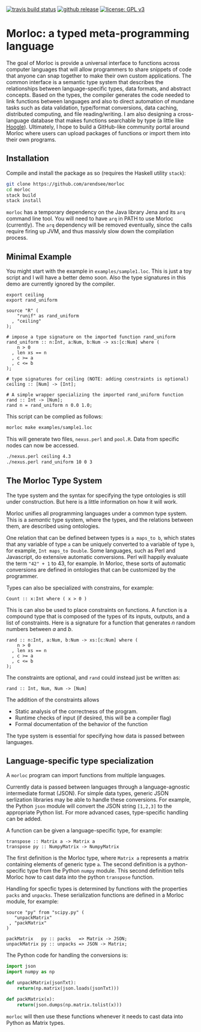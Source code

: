 [![travis build status](https://travis-ci.org/arendsee/morloc.svg?branch=master)](https://travis-ci.org/arendsee/morloc)
[![github release](https://img.shields.io/github/release/arendsee/morloc.svg?label=current+release)](https://github.com/arendsee/morloc/releases)
[![license: GPL v3](https://img.shields.io/badge/License-GPL%20v3-blue.svg)](https://www.gnu.org/licenses/gpl-3.0)

Morloc: a typed meta-programming language 
==========================================

The goal of Morloc is provide a universal interface to functions across
computer languages that will allow programmers to share snippets of code that
anyone can snap together to make their own custom applications. The common
interface is a semantic type system that describes the relationships between
language-specific types, data formats, and abstract concepts. Based on the
types, the compiler generates the code needed to link functions between
languages and also to direct automation of mundane tasks such as data
validation, type/format conversions, data caching, distributed computing, and
file reading/writing. I am also designing a cross-language database that makes
functions searchable by type (a little like
[Hoogle](https://www.haskell.org/hoogle/)). Ultimately, I hope to build
a GitHub-like community portal around Morloc where users can upload packages of
functions or import them into their own programs.


## Installation

Compile and install the package as so (requires the Haskell utility `stack`):

```sh
git clone https://github.com/arendsee/morloc
cd morloc
stack build
stack install
```

`morloc` has a temporary dependency on the Java library Jena and its `arq`
command line tool. You will need to have `arq` in PATH to use Morloc
(currently). The `arq` dependency will be removed eventually, since the calls
require firing up JVM, and thus massivly slow down the compilation process.

## Minimal Example

You might start with the example in `examples/sample1.loc`. This is just a toy
script and I will have a better demo soon. Also the type signatures in this
demo are currently ignored by the compiler.

```
export ceiling
export rand_uniform

source "R" (
    "runif" as rand_uniform
  , "ceiling"
);

# impose a type signature on the imported function rand_uniform
rand_uniform :: n:Int, a:Num, b:Num -> xs:[c:Num] where (
    n > 0
  , len xs == n
  , c >= a
  , c <= b
);

# type signatures for ceiling (NOTE: adding constraints is optional)
ceiling :: [Num] -> [Int];

# A simple wrapper specializing the imported rand_uniform function
rand :: Int -> [Num];
rand n = rand_uniform n 0.0 1.0;
```

This script can be complied as follows:

```sh
morloc make examples/sample1.loc
```

This will generate two files, `nexus.perl` and `pool.R`. Data from specific
nodes can now be accessed.

```sh
./nexus.perl ceiling 4.3
./nexus.perl rand_uniform 10 0 3
```

## The Morloc Type System

The type system and the syntax for specifying the type ontologies is still
under construction. But here is a little information on how it will work.

Morloc unifies all programming languages under a common type system. This is
a *semantic* type system, where the types, and the relations between them, are
described using ontologies.

One relation that can be defined between types is `a maps_to b`, which states
that any variable of type `a` can be uniquely converted to a variable of type
`b`, for example, `Int maps_to Double`. Some languages, such as Perl and
Javascript, do extensive automatic conversions. Perl will happily evaluate the
term `"42" + 1` to 43, for example. In Morloc, these sorts of automatic
conversions are defined in ontologies that can be customized by the programmer.

Types can also be specialized with constrains, for example:

```
Count :: x:Int where ( x > 0 )
```

This is can also be used to place constraints on functions. A function is
a compound type that is composed of the types of its inputs, outputs, and
a list of constraints. Here is a signature for a function that generates *n*
random numbers between *a* and *b*.

```
rand :: n:Int, a:Num, b:Num -> xs:[c:Num] where (
    n > 0
  , len xs == n
  , c >= a
  , c <= b
);
```

The constraints are optional, and `rand` could instead just be written as:

```
rand :: Int, Num, Num -> [Num]
```

The addition of the constraints allows

 * Static analysis of the correctness of the program. 
 * Runtime checks of input (if desired, this will be a compiler flag)
 * Formal documentation of the behavior of the function

The type system is essential for specifying how data is passed between
languages.


## Language-specific type specialization

A `morloc` program can import functions from multiple languages.

Currently data is passed between languages through a language-agnostic
intermediate format (JSON). For simple data types, generic JSON serlization
libraries may be able to handle these conversions. For example, the Python
`json` module will convert the JSON string `[1,2,3]` to the appropriate Python
list. For more advanced cases, type-specific handling can be added.

A function can be given a language-specific type, for example:

```
transpose :: Matrix a -> Matrix a
transpose py :: NumpyMatrix -> NumpyMatrix
```

The first definition is the Morloc type, where `Matrix a` represents a matrix
containing elements of generic type `a`. The second definition is
a python-specific type from the Python `numpy` module. This second definition
tells Morloc how to cast data into the python `transpose` function. 

Handling for specfic types is determined by functions with the properties `packs` and `unpacks`. These serialization functions are defined in a Morloc module, for example:

```
source "py" from "scipy.py" (
   "unpackMatrix"
 , "packMatrix"
)

packMatrix   py :: packs   => Matrix -> JSON;
unpackMatrix py :: unpacks => JSON -> Matrix;
```

The Python code for handling the conversions is:

``` python
import json
import numpy as np

def unpackMatrix(jsonTxt):
    return(np.matrix(json.loads(jsonTxt)))

def packMatrix(x):
    return(json.dumps(np.matrix.tolist(x)))
```

`morloc` will then use these functions whenever it needs to cast data into
Python as Matrix types.

